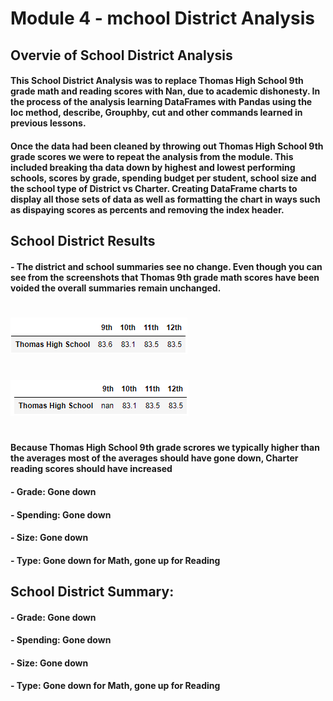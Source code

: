 # Module 4 - mchool District Analysis

## Overvie of School District Analysis

#### This School District Analysis was to replace Thomas High School 9th grade math and reading scores with Nan, due to academic dishonesty. In the process of the analysis learning DataFrames with Pandas using the loc method, describe, Grouphby, cut and other commands learned in previous lessons.

#### Once the data had been cleaned by throwing out Thomas High School 9th grade scores we were to repeat the analysis from the module. This included breaking tha data down by highest and lowest performing schools, scores by grade, spending budget per student, school size and the school type of District vs Charter. Creating DataFrame charts to display all those sets of data as well as formatting the chart in ways such as dispaying scores as percents and removing the index header.

## School District Results

#### - The district and school summaries see no change. Even though you can see from the screenshots that Thomas 9th grade math scores have been voided the overall summaries remain unchanged.

#
![stacked_launch_outcomes](https://github.com/charlieburd/school_district_analysis/blob/main/Resources/thomas_math_scores.png)
#
![stacked_launch_outcomes](https://github.com/charlieburd/school_district_analysis/blob/main/Resources/thomas_math_scores_voided.png)
#

#### Because Thomas High School 9th grade scrores we typically higher than the averages most of the averages should have gone down, Charter reading scores should have increased
#### - Grade: Gone down
#### - Spending: Gone down
#### - Size: Gone down
#### - Type: Gone down for Math, gone up for Reading


## School District Summary:
#### - Grade: Gone down
#### - Spending: Gone down
#### - Size: Gone down
#### - Type: Gone down for Math, gone up for Reading
